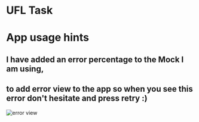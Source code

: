 # UFL Task
# App usage hints

## I have added an error percentage to the Mock I am using,
## to add error view to the app so when you see this error don't hesitate and press retry :)
![](https://i.imgur.com/Uj8t5No.png "error view")
